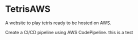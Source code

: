 # TetrisAWS
A website to play tetris ready to be hosted on AWS.

Create a CI/CD pipeline using AWS CodePipeline.
this is a test
